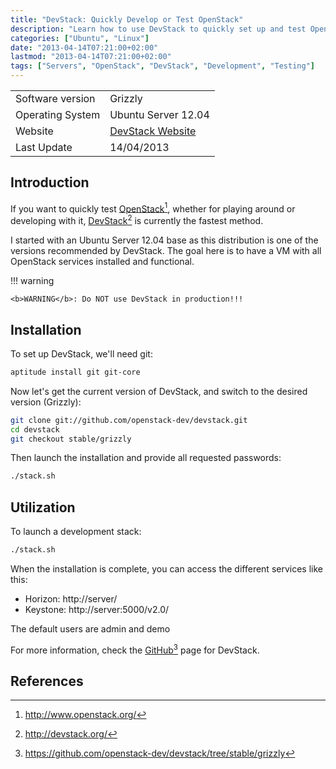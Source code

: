 ```yaml
---
title: "DevStack: Quickly Develop or Test OpenStack"
description: "Learn how to use DevStack to quickly set up and test OpenStack for development and testing purposes"
categories: ["Ubuntu", "Linux"]
date: "2013-04-14T07:21:00+02:00"
lastmod: "2013-04-14T07:21:00+02:00"
tags: ["Servers", "OpenStack", "DevStack", "Development", "Testing"]
---
```


|                  |                                          |
| ---------------- | ---------------------------------------- |
| Software version | Grizzly                                  |
| Operating System | Ubuntu Server 12.04                      |
| Website          | [DevStack Website](https://devstack.org/) |
| Last Update      | 14/04/2013                               |

## Introduction

If you want to quickly test [OpenStack](https://www.openstack.org/)[^1], whether for playing around or developing with it, [DevStack](https://devstack.org/)[^2] is currently the fastest method.

I started with an Ubuntu Server 12.04 base as this distribution is one of the versions recommended by DevStack. The goal here is to have a VM with all OpenStack services installed and functional.

!!! warning

    <b>WARNING</b>: Do NOT use DevStack in production!!!

## Installation

To set up DevStack, we'll need git:

```bash
aptitude install git git-core
```

Now let's get the current version of DevStack, and switch to the desired version (Grizzly):

```bash
git clone git://github.com/openstack-dev/devstack.git
cd devstack
git checkout stable/grizzly
```

Then launch the installation and provide all requested passwords:

```bash
./stack.sh
```

## Utilization

To launch a development stack:

```bash
./stack.sh
```

When the installation is complete, you can access the different services like this:

- Horizon: http://server/
- Keystone: http://server:5000/v2.0/

The default users are admin and demo

For more information, check the [GitHub](https://github.com/openstack-dev/devstack/tree/stable/grizzly)[^3] page for DevStack.

## References

[^1]: http://www.openstack.org/
[^2]: http://devstack.org/
[^3]: https://github.com/openstack-dev/devstack/tree/stable/grizzly
